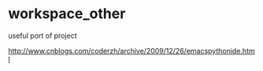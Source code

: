workspace_other
===============

useful port of project

http://www.cnblogs.com/coderzh/archive/2009/12/26/emacspythonide.html
